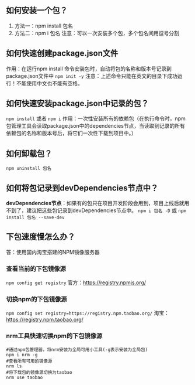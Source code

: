 ## 如何安装一个包？
1. 方法一：npm install 包名
2. 方法二：npm i 包名
注意：可以一次安装多个包，多个包名间用逗号分割

## 如何快速创建package.json文件
作用：在运行npm install 命令安装包时，自动将包的名称和版本号记录到package.json文件中
`npm init -y`
注意：上述命令只能在英文的目录下成功运行！不能使用中文也不能有空格。

## 如何快速安装package.json中记录的包？
`npm install` 或者 `npm i`
作用：一次性安装所有的依赖包（在执行命令时，npm包管理工具会读取package.json中的dependencies节点，当读取到记录的所有依赖包的名称和版本号后，将它们一次性下载到项目中。）

## 如何卸载包？
`npm uninstall 包名`

## 如何将包记录到devDependencies节点中？
**devDependencies节点**：如果有的包只在项目开发阶段会用到，项目上线后就用不到了，建议把这些包记录到devDependencies节点中。
`npm i 包名 -D` 或 `npm install 包名 --save-dev`

## 下包速度慢怎么办？
答：使用国内淘宝搭建的NPM镜像服务器
### 查看当前的下包镜像源
`npm config get registry`
官方：https://registry.npmjs.org/
### 切换npm的下包镜像源
`npm config set registry=https://registry.npm.taobao.org/`
淘宝：https://registry.npm.taobao.org/
### nrm工具快速切换npm的下包镜像源
~~~
#通过npm包管理器，将nrm安装为全局可用小工具(-g表示安装为全局包)
npm i nrm -g
#查看所有可用的镜像源
nrm ls
#将下载包的镜像源切换为taobao
nrm use taobao
~~~